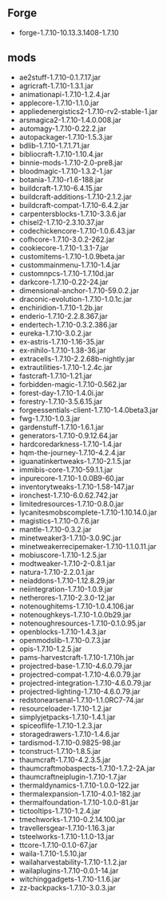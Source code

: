 ## Forge
- forge-1.7.10-10.13.3.1408-1.7.10

## mods
- ae2stuff-1.7.10-0.1.7.17.jar
- agricraft-1.7.10-1.3.1.jar
- animationapi-1.7.10-1.2.4.jar
- applecore-1.7.10-1.1.0.jar
- appliedenergistics2-1.7.10-rv2-stable-1.jar
- arsmagica2-1.7.10-1.4.0.008.jar
- automagy-1.7.10-0.22.2.jar
- autopackager-1.7.10-1.5.3.jar
- bdlib-1.7.10-1.7.1.71.jar
- bibliocraft-1.7.10-1.10.4.jar
- binnie-mods-1.7.10-2.0-pre8.jar
- bloodmagic-1.7.10-1.3.2-1.jar
- botania-1.7.10-r1.6-188.jar
- buildcraft-1.7.10-6.4.15.jar
- buildcraft-additions-1.7.10-2.1.2.jar
- buildcraft-compat-1.7.10-6.4.2.jar
- carpentersblocks-1.7.10-3.3.6.jar
- chisel2-1.7.10-2.3.10.37.jar
- codechickencore-1.7.10-1.0.6.43.jar
- cofhcore-1.7.10-3.0.2-262.jar
- cookiecore-1.7.10-1.3.1-7.jar
- customitems-1.7.10-1.0.9beta.jar
- custommainmenu-1.7.10-1.4.jar
- customnpcs-1.7.10-1.7.10d.jar
- darkcore-1.7.10-0.22-24.jar
- dimensional-anchor-1.7.10-59.0.2.jar
- draconic-evolution-1.7.10-1.0.1c.jar
- enchiridion-1.7.10-1.2b.jar
- enderio-1.7.10-2.2.8.367.jar
- endertech-1.7.10-0.3.2.386.jar
- eureka-1.7.10-3.0.2.jar
- ex-astris-1.7.10-1.16-35.jar
- ex-nihilo-1.7.10-1.38-36.jar
- extracells-1.7.10-2.2.68b-nightly.jar
- extrautilities-1.7.10-1.2.4c.jar
- fastcraft-1.7.10-1.21.jar
- forbidden-magic-1.7.10-0.562.jar
- forest-day-1.7.10-1.4.0i.jar
- forestry-1.7.10-3.5.6.15.jar
- forgeessentials-client-1.7.10-1.4.0beta3.jar
- fwg-1.7.10-1.0.3.jar
- gardenstuff-1.7.10-1.6.1.jar
- generators-1.7.10-0.9.12.64.jar
- hardcoredarkness-1.7.10-1.4.jar
- hqm-the-journey-1.7.10-4.2.4.jar
- iguanatinkertweaks-1.7.10-2.1.5.jar
- immibis-core-1.7.10-59.1.1.jar
- inpurecore-1.7.10-1.0.0B9-60.jar
- inventorytweaks-1.7.10-1.58-147.jar
- ironchest-1.7.10-6.0.62.742.jar
- limitedresources-1.7.10-0.8.0.jar
- lycanitesmobscomplete-1.7.10-1.10.14.0.jar
- magistics-1.7.10-0.7.6.jar
- mantle-1.7.10-0.3.2.jar
- minetweaker3-1.7.10-3.0.9C.jar
- minetweakerrecipemaker-1.7.10-1.1.0.11.jar
- mobiuscore-1.7.10-1.2.5.jar
- modtweaker-1.7.10-2-0.8.1.jar
- natura-1.7.10-2.2.0.1.jar
- neiaddons-1.7.10-1.12.8.29.jar
- neiintegration-1.7.10-1.0.9.jar
- netherores-1.7.10-2.3.0-12.jar
- notenoughitems-1.7.10-1.0.4.106.jar
- notenoughkeys-1.7.10-1.0.0b29.jar
- notenoughresources-1.7.10-0.1.0.95.jar
- openblocks-1.7.10-1.4.3.jar
- openmodslib-1.7.10-0.7.3.jar
- opis-1.7.10-1.2.5.jar
- pams-harvestcraft-1.7.10-1.7.10h.jar
- projectred-base-1.7.10-4.6.0.79.jar
- projectred-compat-1.7.10-4.6.0.79.jar
- projectred-integration-1.7.10-4.6.0.79.jar
- projectred-lighting-1.7.10-4.6.0.79.jar
- redstonearsenal-1.7.10-1.1.0RC7-74.jar
- resourceloader-1.7.10-1.2.jar
- simplyjetpacks-1.7.10-1.4.1.jar
- spiceoflife-1.7.10-1.2.3.jar
- storagedrawers-1.7.10-1.4.6.jar
- tardismod-1.7.10-0.9825-98.jar
- tconstruct-1.7.10-1.8.5.jar
- thaumcraft-1.7.10-4.2.3.5.jar
- thaumcraftmobaspects-1.7.10-1.7.2-2A.jar
- thaumcraftneiplugin-1.7.10-1.7.jar
- thermaldynamics-1.7.10-1.0.0-122.jar
- thermalexpansion-1.7.10-4.0.1-182.jar
- thermalfoundation-1.7.10-1.0.0-81.jar
- tictooltips-1.7.10-1.2.4.jar
- tmechworks-1.7.10-0.2.14.100.jar
- travellersgear-1.7.10-1.16.3.jar
- tsteelworks-1.7.10-1.1.0-13.jar
- ttcore-1.7.10-0.1.0-67.jar
- waila-1.7.10-1.5.10.jar
- wailaharvestability-1.7.10-1.1.2.jar
- wailaplugins-1.7.10-0.0.1-14.jar
- witchinggadgets-1.7.10-1.1.6.jar
- zz-backpacks-1.7.10-3.0.3.jar
